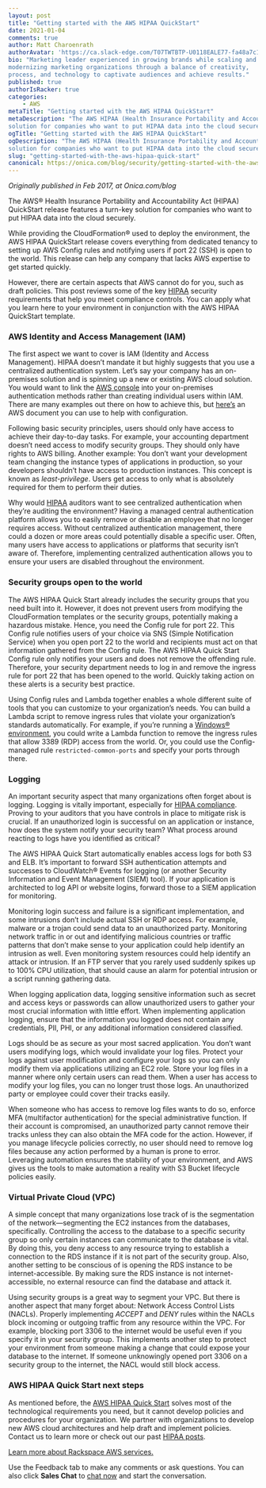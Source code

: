 ```yaml
---
layout: post
title: "Getting started with the AWS HIPAA QuickStart"
date: 2021-01-04
comments: true
author: Matt Charoenrath
authorAvatar: 'https://ca.slack-edge.com/T07TWTBTP-U0118EALE77-fa48a7c11b02-72'
bio: "Marketing leader experienced in growing brands while scaling and 
modernizing marketing organizations through a balance of creativity, 
process, and technology to captivate audiences and achieve results."
published: true
authorIsRacker: true
categories:
    - AWS
metaTitle: "Getting started with the AWS HIPAA QuickStart"
metaDescription: "The AWS HIPAA (Health Insurance Portability and Accountability Act) QuickStart release features a turn-key
solution for companies who want to put HIPAA data into the cloud securely."
ogTitle: "Getting started with the AWS HIPAA QuickStart"
ogDescription: "The AWS HIPAA (Health Insurance Portability and Accountability Act) QuickStart release features a turn-key
solution for companies who want to put HIPAA data into the cloud securely."
slug: "getting-started-with-the-aws-hipaa-quick-start"
canonical: https://onica.com/blog/security/getting-started-with-the-aws-hipaa-quick-start/
---
```


*Originally published in Feb 2017, at Onica.com/blog*

The AWS&reg; Health Insurance Portability and Accountability Act (HIPAA) QuickStart release 
features a turn-key solution for companies who want to put HIPAA data into the cloud securely. 

<!--more-->

While providing the CloudFormation&reg; used to deploy the environment, the AWS HIPAA QuickStart 
release covers everything from dedicated tenancy to setting up AWS Config rules and notifying users 
if port 22 (SSH) is open to the world. This release can help any company that lacks AWS 
expertise to get started quickly.

However, there are certain aspects that AWS cannot do for you, such as draft policies. 
This post reviews some of the key [HIPAA](https://onica.com/amazon-web-services/hipaa-compliant-aws-solutions/) security
requirements that help you meet compliance controls. You can apply what you learn here to your environment in conjunction
with the AWS HIPAA QuickStart template.

### AWS Identity and Access Management (IAM)

The first aspect we want to cover is IAM (Identity and Access Management). HIPAA doesn’t 
mandate it but highly suggests that you use a centralized authentication system. 
Let’s say your company has an on-premises solution and is spinning up a new or existing 
AWS cloud solution. You would want to link the [AWS console](https://onica.com/amazon-web-services/) into your on-premises
authentication methods rather than creating individual users within IAM. There are many examples out there on how to achieve this,
but [here’s](https://docs.aws.amazon.com/directoryservice/latest/admin-guide/cloud_prereq.html) an AWS document you can use to help
with configuration.

Following basic security principles, users should only have access to achieve their day-to-day tasks. 
For example, your accounting department doesn’t need access to modify security groups. They should only
have rights to AWS billing. Another example: You don’t want your development team 
changing the instance types of applications in production, so your developers shouldn’t have access 
to production instances. This concept is known as *least-privilege*. Users get access to only what is 
absolutely required for them to perform their duties.

Why would [HIPAA](https://onica.com/amazon-web-services/hipaa-compliant-aws-solutions/) auditors 
want to see centralized authentication when they’re auditing the environment? Having a managed
central authentication platform allows you to easily remove or disable an employee that no longer
requires access. Without centralized authentication management, there could a dozen or more areas
could potentially disable a specific user. Often, many users have access to applications or 
platforms that security isn’t aware of. Therefore, implementing centralized authentication allows you 
to ensure your users are disabled throughout the environment.

### Security groups open to the world

The AWS HIPAA Quick Start already includes the security groups that you need built into it. However, 
it does not prevent users from modifying the CloudFormation templates or the security groups, 
potentially making a hazardous mistake. Hence, you need the Config rule for port 22. 
This Config rule notifies users of your choice via SNS (Simple Notification Service) when you open port 22 
to the world and recipients must act on that information gathered from the Config rule. 
The AWS HIPAA Quick Start Config rule only notifies your users and does not remove the offending rule. 
Therefore, your security department needs to log in and remove the ingress rule for port 22 
that has been opened to the world. Quickly taking action on these alerts is a security best practice.

Using Config rules and Lambda together enables a whole different suite of tools that you can 
customize to your organization’s needs. You can build a Lambda script to remove ingress rules
that violate your organization’s standards automatically. For example, if you’re running a
[Windows&reg; environment](https://onica.com/blog/whitepaper-automating-windows-workloads-aws/), you could write
a Lambda function to remove the ingress rules that allow 3389 (RDP) access from the world. Or, you could use the Config-managed
rule `restricted-common-ports` and specify your ports through there.

### Logging

An important security aspect that many organizations often forget about is logging. Logging is vitally important, especially
for [HIPAA compliance](https://onica.com/amazon-web-services/hipaa-compliant-aws-solutions/). Proving to your auditors that
you have controls in place to mitigate risk is crucial. If an unauthorized login is successful on an application or instance,
how does the system notify your security team? What process around reacting to logs have you identified as critical?

The AWS HIPAA Quick Start automatically enables access logs for both S3 and ELB. It’s important to forward SSH authentication
attempts and successes to CloudWatch&reg; Events for logging (or another Security Information and Event Management (SIEM) tool).
If your application is architected to log API or website logins, forward those to a SIEM application for monitoring.

Monitoring login success and failure is a significant implementation, and some intrusions don’t include actual SSH or RDP access.
For example, malware or a trojan could send data to an unauthorized party. Monitoring network traffic in or out and identifying
malicious countries or traffic patterns that don’t make sense to your application could help identify an intrusion as well. Even
monitoring system resources could help identify an attack or intrusion. If an FTP server that you rarely used suddenly spikes
up to 100% CPU utilization, that should cause an alarm for potential intrusion or a script running gathering data.

When logging application data, logging sensitive information such as secret and access keys or passwords 
can allow unauthorized users to gather your most crucial information with little effort. When implementing application logging,
ensure that the information you logged does not contain any credentials, PII, PHI, or any additional information considered classified.

Logs should be as secure as your most sacred application. You don’t want users modifying logs, which would invalidate your log files.
Protect your logs against user modification and configure your logs so you can only modify them via applications utilizing an EC2 role.
Store your log files in a manner where only certain users can read them. When a user has access to modify your log files, you can no
longer trust those logs. An unauthorized party or employee could cover their tracks easily.

When someone who has access to remove log files wants to do so, enforce MFA (multifactor authentication) for the special administrative
function. If their account is compromised, an unauthorized party cannot remove their tracks unless they can also obtain the MFA code for
the action. However, if you manage lifecycle policies correctly, no user should need to remove log files because any action performed by
a human is prone to error. Leveraging automation ensures the stability of your environment, and AWS gives us the tools to make
automation a reality with S3 Bucket lifecycle policies easily.

### Virtual Private Cloud (VPC)

A simple concept that many organizations lose track of is the segmentation of the network&mdash;segmenting the EC2 instances from the databases,
specifically. Controlling the access to the database to a specific security group so only certain instances can communicate to the database
is vital. By doing this, you deny access to any resource trying to establish a connection to the RDS instance if it is not part of the
security group. Also, another setting to be conscious of is opening the RDS instance to be internet-accessible. By making sure the RDS
instance is not internet-accessible, no external resource can find the database and attack it.

Using security groups is a great way to segment your VPC. But there is another aspect that many forget about: Network Access Control
Lists (NACLs). Properly implementing *ACCEPT* and *DENY* rules within the NACLs block incoming or outgoing traffic from any resource
within the VPC. For example, blocking port 3306 to the internet would be useful even if you specify it in your security group. This
implements another step to protect your environment from someone making a change that could expose your database to the internet.
If someone unknowingly opened port 3306 on a security group to the internet, the NACL would still block access.

### AWS HIPAA Quick Start next steps

As mentioned before, the [AWS HIPAA Quick Start](https://onica.com/amazon-web-services/hipaa-compliant-aws-solutions/) solves most
of the technological requirements you need, but it cannot develop policies and procedures for your organization. We partner with
organizations to develop new AWS cloud architectures and help draft and implement policies. Contact us to learn more or check out
our past [HIPAA posts](https://onica.com/?s=hipaa).

<a class="cta blue" id="cta" href="https://www.rackspace.com/cloud/aws">Learn more about Rackspace AWS services.</a>

Use the Feedback tab to make any comments or ask questions. You can also click
**Sales Chat** to [chat now](https://www.rackspace.com/) and start the conversation.
